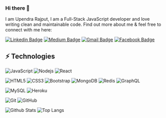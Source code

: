 ### Hi there 👋

I am Upendra Rajput, I am a Full-Stack JavaScript developer and love writing clean and maintainable code. Find out more about me & feel free to connect with me here:

[![Linkedin Badge](https://img.shields.io/badge/-upendra-rajput-a8990921b-blue?style=flat-square&logo=Linkedin&logoColor=white&link=https://www.linkedin.com/in/upendra-rajput/)](https://www.linkedin.com/in/upendra-rajput-a8990921b/)
[![Medium Badge](https://img.shields.io/badge/@upendrarajput9911-12100E?style=flat-square&logo=medium&logoColor=white&link=https://medium.com/@upendrarajput9911)](https://medium.com/@upendrarajput9911)
[![Gmail Badge](https://img.shields.io/badge/-upendrarajput9911@gmail.com-c14438?style=flat-square&logo=Gmail&logoColor=white&link=mailto:upendrarajput9911@gmail.com)](mailto:upendrarajput9911@gmail.com)
[![Facebook Badge](https://img.shields.io/badge/Upendrarazput-1877F2?style=flat-square&logo=facebook&logoColor=white&link=https://www.facebook.com/Upendrarazput/)](https://www.facebook.com/Upendrarazput/)


## ⚡ Technologies

![JavaScript](https://img.shields.io/badge/-JavaScript-black?style=flat-square&logo=javascript)
![Nodejs](https://img.shields.io/badge/-Nodejs-black?style=flat-square&logo=Node.js)
![React](https://img.shields.io/badge/-React-black?style=flat-square&logo=react)
<!-- ![TypeScript](https://img.shields.io/badge/-TypeScript-007ACC?style=flat-square&logo=typescript)
![Python](https://img.shields.io/badge/-Python-black?style=flat-square&logo=Python)
![C++](https://img.shields.io/badge/-C++-00599C?style=flat-square&logo=c) -->
![HTML5](https://img.shields.io/badge/-HTML5-E34F26?style=flat-square&logo=html5&logoColor=white)
![CSS3](https://img.shields.io/badge/-CSS3-1572B6?style=flat-square&logo=css3)
![Bootstrap](https://img.shields.io/badge/-Bootstrap-563D7C?style=flat-square&logo=bootstrap)
![MongoDB](https://img.shields.io/badge/-MongoDB-black?style=flat-square&logo=mongodb)
![Redis](https://img.shields.io/badge/-Redis-black?style=flat-square&logo=Redis)
![GraphQL](https://img.shields.io/badge/-GraphQL-E10098?style=flat-square&logo=graphql)
<!-- ![Apollo GraphQL](https://img.shields.io/badge/-Apollo%20GraphQL-311C87?style=flat-square&logo=apollo-graphql)
![PostgreSQL](https://img.shields.io/badge/-PostgreSQL-336791?style=flat-square&logo=postgresql) -->
![MySQL](https://img.shields.io/badge/-MySQL-black?style=flat-square&logo=mysql)
![Heroku](https://img.shields.io/badge/-Heroku-430098?style=flat-square&logo=heroku)
<!-- ![Amazon AWS](https://img.shields.io/badge/Amazon%20AWS-232F3E?style=flat-square&logo=amazon-aws) -->
![Git](https://img.shields.io/badge/-Git-black?style=flat-square&logo=git)
![GitHub](https://img.shields.io/badge/-GitHub-181717?style=flat-square&logo=github)
<!-- ![GitLab](https://img.shields.io/badge/-GitLab-FCA121?style=flat-square&logo=gitlab) -->
<!-- ![BitBucket](https://img.shields.io/badge/-BitBucket-darkblue?style=flat-square&logo=bitbucket) -->

![Github Stats](https://github-readme-stats.vercel.app/api?username=upendrarajput9&count_private=true&show_icons=true&include_all_commits=true)
![Top Langs](https://github-readme-stats.vercel.app/api/top-langs/?username=upendraRajput9&hide=TeX&layout=compact)

<!-- ![Visitor Badge](https://visitor-badge.laobi.icu/badge?page_id=upendraRajput9.upendraRajput9) -->